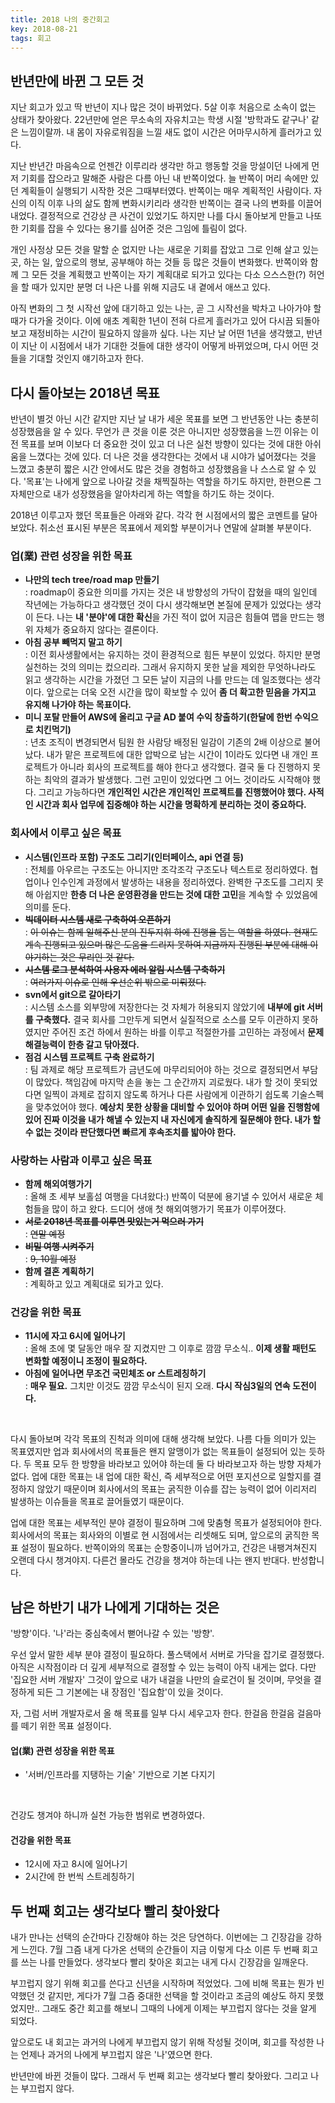 ```yaml
---
title: 2018 나의 중간회고
key: 2018-08-21
tags: 회고
---
```


## 반년만에 바뀐 그 모든 것
지난 회고가 있고 딱 반년이 지나 많은 것이 바뀌었다. 5살 이후 처음으로 소속이 없는 상태가 찾아왔다. 22년만에 얻은 무소속의 자유치고는 학생 시절 '방학과도 같구나' 같은 느낌이랄까. 내 몸이 자유로워짐을 느낄 새도 없이 시간은 어마무시하게 흘러가고 있다.<br/>

지난 반년간 마음속으로 언젠간 이루리라 생각만 하고 행동할 것을 망설이던 나에게 먼저 기회를 잡으라고 말해준 사람은 다름 아닌 내 반쪽이었다. 늘 반쪽이 머리 속에만 있던 계획들이 실행되기 시작한 것은 그때부터였다. 반쪽이는 매우 계획적인 사람이다. 자신의 이직 이후 나의 삶도 함께 변화시키리라 생각한 반쪽이는 결국 나의 변화를 이끌어내었다. 결정적으로 건강상 큰 사건이 있었기도 하지만 나를 다시 돌아보게 만들고 나또한 기회를 잡을 수 있다는 용기를 심어준 것은 그임에 틀림이 없다.<br/>

개인 사정상 모든 것을 말할 순 없지만 나는 새로운 기회를 잡았고 그로 인해 살고 있는 곳, 하는 일, 앞으로의 행보, 공부해야 하는 것들 등 많은 것들이 변화했다. 반쪽이와 함께 그 모든 것을 계획했고 반쪽이는 자기 계획대로 되가고 있다는 다소 으스스한(?) 허언을 할 때가 있지만 분명 더 나은 나를 위해 지금도 내 곁에서 애쓰고 있다.<br/>

아직 변화의 그 첫 시작선 앞에 대기하고 있는 나는, 곧 그 시작선을 박차고 나아가야 할 때가 다가올 것이다. 이에 애초 계획한 1년이 전혀 다르게 흘러가고 있어 다시끔 되돌아보고 재정비하는 시간이 필요하지 않을까 싶다. 나는 지난 날 어떤 1년을 생각했고, 반년이 지난 이 시점에서 내가 기대한 것들에 대한 생각이 어떻게 바뀌었으며, 다시 어떤 것들을 기대할 것인지 얘기하고자 한다.

## 다시 돌아보는 2018년 목표
반년이 별것 아닌 시간 같지만 지난 날 내가 세운 목표를 보면 그 반년동안 나는 충분히 성장했음을 알 수 있다. 무언가 큰 것을 이룬 것은 아니지만 성장했음을 느낀 이유는 이전 목표를 보며 이보다 더 중요한 것이 있고 더 나은 실천 방향이 있다는 것에 대한 아쉬움을 느꼈다는 것에 있다. 더 나은 것을 생각한다는 것에서 내 시야가 넓어졌다는 것을 느꼈고 충분히 짧은 시간 안에서도 많은 것을 경험하고 성장했음을 나 스스로 알 수 있다. '목표'는 나에게 앞으로 나아갈 것을 채찍질하는 역할을 하기도 하지만, 한편으론 그 자체만으로 내가 성장했음을 알아차리게 하는 역할을 하기도 하는 것이다.<br/>

2018년 이루고자 했던 목표들은 아래와 같다. 각각 현 시점에서의 짧은 코멘트를 달아보았다. 취소선 표시된 부분은 목표에서 제외할 부분이거나 연말에 살펴볼 부분이다.<br/>

### 업(業) 관련 성장을 위한 목표
 - __나만의 tech tree/road map 만들기__<br/>
 : roadmap이 중요한 의미를 가지는 것은 내 방향성의 가닥이 잡혔을 때의 일인데 작년에는 가능하다고 생각했던 것이 다시 생각해보면 본질에 문제가 있었다는 생각이 든다. 나는 <b>내 '분야'에 대한 확신</b>을 가진 적이 없어 지금은 힘들여 맵을 만드는 행위 자체가 중요하지 않다는 결론이다.
 - __아침 공부 빼먹지 말고 하기__<br/>
 : 이전 회사생활에서는 유지하는 것이 환경적으로 힘든 부분이 있었다. 하지만 분명 실천하는 것의 의미는 컸으리라. 그래서 유지하지 못한 날을 제외한 무엇하나라도 읽고 생각하는 시간을 가졌던 그 모든 날이 지금의 나를 만드는 데 일조했다는 생각이다. 앞으로는 더욱 오전 시간을 많이 확보할 수 있어 <b>좀 더 확고한 믿음을 가지고 유지해 나가야 하는 목표이다.</b>
 - __미니 포탈 만들어 AWS에 올리고 구글 AD 붙여 수익 창출하기(한달에 한번 수익으로 치킨먹기)__<br/>
 : 년초 조직이 변경되면서 팀원 한 사람당 배정된 일감이 기존의 2배 이상으로 불어났다. 내가 맡은 프로젝트에 대한 압박으로 남는 시간이 1이라도 있다면 내 개인 프로젝트가 아니라 회사의 프로젝트를 해야 한다고 생각했다. 결국 둘 다 진행하지 못하는 최악의 결과가 발생했다. 그런 고민이 있었다면 그 어느 것이라도 시작해야 했다. 그리고 가능하다면 <b>개인적인 시간은 개인적인 프로젝트를 진행했어야 했다. 사적인 시간과 회사 업무에 집중해야 하는 시간을 명확하게 분리하는 것이 중요하다.</b>

### 회사에서 이루고 싶은 목표
 - __시스템(인프라 포함) 구조도 그리기(인터페이스, api 연결 등)__<br/>
 : 전체를 아우르는 구조도는 아니지만 조각조각 구조도나 텍스트로 정리하였다. 협업이나 인수인계 과정에서 발생하는 내용을 정리하였다. 완벽한 구조도를 그리지 못해 아쉽지만 <b>한층 더 나은 운영환경을 만드는 것에 대한 고민</b>을 계속할 수 있었음에 의미를 둔다.
 - ~~__빅데이터 시스템 새로 구축하여 오픈하기__~~<br/>
 : ~~이 이슈는 함께 일해주신 분의 진두지휘 하에 진행을 돕는 역할을 하였다. 현재도 계속 진행되고 있으며 많은 도움을 드리지 못하여 지금까지 진행된 부분에 대해 이야기하는 것은 무리인 것 같다.~~
 - ~~__시스템 로그 분석하여 사용자 에러 알림 시스템 구축하기__~~<br/>
 : ~~여러가지 이슈로 인해 우선순위 밖으로 미뤄졌다.~~
 - __svn에서 git으로 갈아타기__<br/>
 : 시스템 소스를 외부망에 저장한다는 것 자체가 허용되지 않았기에 <b>내부에 git 서버를 구축했다.</b> 결국 회사를 그만두게 되면서 실질적으로 소스를 모두 이관하지 못하였지만 주어진 조건 하에서 원하는 바를 이루고 적절한가를 고민하는 과정에서 <b>문제 해결능력이 한층 갈고 닦아졌다.</b>
 - __점검 시스템 프로젝트 구축 완료하기__<br/>
 : 팀 과제로 해당 프로젝트가 금년도에 마무리되어야 하는 것으로 결정되면서 부담이 많았다. 책임감에 마지막 손을 놓는 그 순간까지 괴로웠다. 내가 할 것이 못되었다면 일찍이 과제로 잡히지 않도록 하거나 다른 사람에게 이관하기 쉽도록 기술스펙을 맞추었어야 했다. <b>예상치 못한 상황을 대비할 수 있어야 하며 어떤 일을 진행함에 있어 진짜 이것을 내가 해낼 수 있는지 내 자신에게 솔직하게 질문해야 한다. 내가 할 수 없는 것이라 판단했다면 빠르게 후속조치를 밟아야 한다.</b>

### 사랑하는 사람과 이루고 싶은 목표
 - __함께 해외여행가기__<br/>
 : 올해 초 세부 보홀섬 여행을 다녀왔다:) 반쪽이 덕분에 용기낼 수 있어서 새로운 체험들을 많이 하고 왔다. 드디어 생애 첫 해외여행가기 목표가 이루어졌다.
 - ~~__서로 2018년 목표를 이루면 맛있는거 먹으러 가기__~~<br/>
 : ~~연말 예정~~
 - ~~__비밀 여행 시켜주기__~~<br/>
 : ~~9, 10월 예정~~
 - __함께 결혼 계획하기__<br/>
 : 계획하고 있고 계획대로 되가고 있다.

### 건강을 위한 목표
 - __11시에 자고 6시에 일어나기__<br/>
 : 올해 초에 몇 달동안 매우 잘 지켰지만 그 이후로 깜깜 무소식.. <b>이제 생활 패턴도 변화할 예정이니 조정이 필요하다.</b>
 - __아침에 일어나면 무조건 국민체조 or 스트레칭하기__<br/>
 : <b>매우 필요.</b> 그치만 이것도 깜깜 무소식이 된지 오래. <b>다시 작심3일의 연속 도전이다.</b>

<br/>

다시 돌아보며 각각 목표의 진척과 의미에 대해 생각해 보았다. 나름 다들 의미가 있는 목표였지만 업과 회사에서의 목표들은 왠지 알맹이가 없는 목표들이 설정되어 있는 듯하다. 두 목표 모두 한 방향을 바라보고 있어야 하는데 둘 다 바라보고자 하는 방향 자체가 없다. 업에 대한 목표는 내 업에 대한 확신, 즉 세부적으로 어떤 포지션으로 일할지를 결정하지 않았기 때문이며 회사에서의 목표는 굵직한 이슈를 잡는 능력이 없어 이리저리 발생하는 이슈들을 목표로 끌어들였기 때문이다.

업에 대한 목표는 세부적인 분야 결정이 필요하며 그에 맞춤형 목표가 설정되어야 한다. 회사에서의 목표는 회사와의 이별로 현 시점에서는 리셋해도 되며, 앞으로의 굵직한 목표 설정이 필요하다. 반쪽이와의 목표는 순항중이니까 넘어가고, 건강은 내팽겨쳐진지 오랜데 다시 챙겨야지. 다른건 몰라도 건강을 챙겨야 하는데 나는 왠지 반대다. 반성합니다.

## 남은 하반기 내가 나에게 기대하는 것은
'방향'이다. '나'라는 중심축에서 뻗어나갈 수 있는 '방향'.

우선 앞서 말한 세부 분야 결정이 필요하다. 풀스택에서 서버로 가닥을 잡기로 결정했다. 아직은 시작점이라 더 깊게 세부적으로 결정할 수 있는 능력이 아직 내게는 없다. 다만 '집요한 서버 개발자' 그것이 앞으로 내가 내걸을 나만의 슬로건이 될 것이며, 무엇을 결정하게 되든 그 기본에는 내 장점인 '집요함'이 있을 것이다.

자, 그럼 서버 개발자로서 올 해 목표를 일부 다시 세우고자 한다. 한걸음 한걸음 걸음마를 떼기 위한 목표 설정이다.

#### 업(業) 관련 성장을 위한 목표
 - '서버/인프라를 지탱하는 기술' 기반으로 기본 다지기

<br/>

건강도 챙겨야 하니까 실천 가능한 범위로 변경하였다.

#### 건강을 위한 목표
 - 12시에 자고 8시에 일어나기
 - 2시간에 한 번씩 스트레칭하기

## 두 번째 회고는 생각보다 빨리 찾아왔다
내가 만나는 선택의 순간마다 긴장해야 하는 것은 당연하다. 이번에는 그 긴장감을 강하게 느낀다. 7월 그즘 내게 다가온 선택의 순간들이 지금 이렇게 다소 이른 두 번째 회고를 쓰는 나를 만들었다. 생각보다 빨리 찾아온 회고는 내게 다시 긴장감을 일깨운다.

부끄럽지 않기 위해 회고를 쓴다고 신년을 시작하며 적었었다. 그에 비해 목표는 뭔가 빈약했던 것 같지만, 게다가 7월 그즘 중대한 선택을 할 것이라고 조금의 예상도 하지 못했었지만.. 그래도 중간 회고를 해보니 그때의 나에게 이제는 부끄럽지 않다는 것을 알게 되었다.

앞으로도 내 회고는 과거의 나에게 부끄럽지 않기 위해 작성될 것이며, 회고를 작성한 나는 언제나 과거의 나에게 부끄럽지 않은 '나'였으면 한다.

반년만에 바뀐 것들이 많다. 그래서 두 번째 회고는 생각보다 빨리 찾아왔다. 그리고 나는 부끄럽지 않다.





